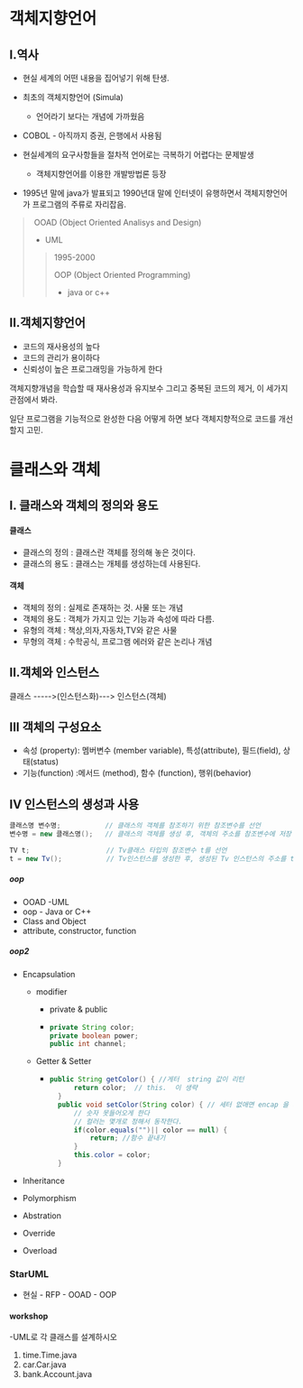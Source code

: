 # 객체지향언어

## I.역사

- 현실 세계의 어떤 내용을 집어넣기 위해 탄생.
- 최초의 객체지향언어 (Simula)
  - 언어라기 보다는 개념에 가까웠음

- COBOL - 아직까지 증권, 은행에서 사용됨
- 현실세계의 요구사항들을 절차적 언어로는 극복하기 어렵다는 문제발생
  - 객체지향언어를 이용한 개발방법론 등장	

-  1995년 말에 java가 발표되고 1990년대 말에 인터넷이 유행하면서 객체지향언어가 프로그램의 주류로 자리잡음.

> ​	OOAD (Object Oriented Analisys and Design) 
>
> - UML
>
> > 1995-2000  
> >
> > OOP (Object Oriented Programming)  
> >
> > - java or c++
> >
> >   



## II.객체지향언어

- 코드의 재사용성의 높다
- 코드의 관리가 용이하다
- 신뢰성이 높은 프로그래밍을 가능하게 한다



객체지향개념을 학습할 때 재사용성과 유지보수 그리고 중복된 코드의 제거, 이 세가지 관점에서 봐라.

일단 프로그램을 기능적으로 완성한 다음 어떻게 하면 보다 객체지향적으로 코드를 개선할지 고민.



# 클래스와 객체

## I. 클래스와 객체의 정의와 용도

#### 클래스

- 클래스의 정의 : 클래스란 객체를 정의해 놓은 것이다.
- 클래스의 용도 : 클래스는 개체를 생성하는데 사용된다.



#### 객체

- 객체의 정의 : 실제로 존재하는 것. 사물 또는 개념
- 객체의 용도 : 객체가 가지고 있는 기능과 속성에 따라 다름.
- 유형의 객체 : 책상,의자,자동차,TV와 같은 사물
- 무형의 객체 : 수학공식, 프로그램 에러와 같은 논리나 개념



## II.객체와 인스턴스



클래스 ----->(인스턴스화)---> 인스턴스(객체)



## III 객체의 구성요소

- 속성 (property): 멤버변수 (member variable), 특성(attribute), 필드(field), 상태(status)
- 기능(function) :메서드 (method), 함수 (function), 행위(behavior)



## IV 인스턴스의 생성과 사용

``` java
클래스명 변수명;			// 클래스의 객체를 참조하기 위한 참조변수를 선언
변수명 = new 클래스명();	// 클래스의 객체를 생성 후, 객체의 주소를 참조변수에 저장

TV t;					// Tv클래스 타입의 참조변수 t를 선언
t = new Tv();			// Tv인스턴스를 생성한 후, 생성된 Tv 인스턴스의 주소를 t에저장
```





##### oop



- OOAD -UML
- oop - Java or C++
- Class and Object
- attribute, constructor, function

##### oop2

- Encapsulation

  - modifier

    - private  & public  

    - ``` java
      private String color;
      private boolean power;  
      public int channel;
      ```

  - Getter & Setter 

    - ``` java
      public String getColor() { //게터  string 값이 리턴
      		return color;  // this.  이 생략
      	}
      	public void setColor(String color) { // 세터 없애면 encap 을 더 강력하게 함
      		// 숫자 못들어오게 한다 
      		// 컬러는 몇개로 정해서 동작한다.
      		if(color.equals("")|| color == null) {
      			return; //함수 끝내기 
      		}
      		this.color = color;
      	}
      ```

- Inheritance

- Polymorphism

  

- Abstration
- Override
- Overload





### StarUML

- 현실 - RFP - OOAD - OOP



#### workshop

-UML로 각 클래스를 설계하시오

1.  time.Time.java
2. car.Car.java
3. bank.Account.java

